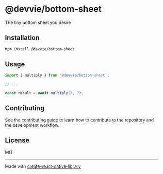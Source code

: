 # @devvie/bottom-sheet

The tiny bottom sheet you desire

## Installation

```sh
npm install @devvie/bottom-sheet
```

## Usage

```js
import { multiply } from '@devvie/bottom-sheet';

// ...

const result = await multiply(3, 7);
```

## Contributing

See the [contributing guide](CONTRIBUTING.md) to learn how to contribute to the repository and the development workflow.

## License

MIT

---

Made with [create-react-native-library](https://github.com/callstack/react-native-builder-bob)
